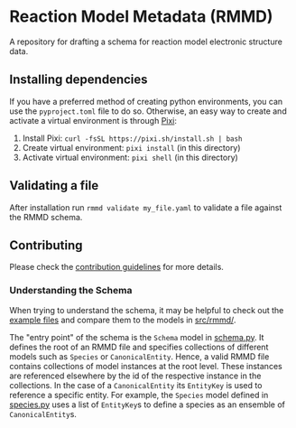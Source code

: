 # Reaction Model Metadata (RMMD)

A repository for drafting a schema for reaction model electronic structure data.

## Installing dependencies

If you have a preferred method of creating python environments, you can use the
`pyproject.toml` file to do so.
Otherwise, an easy way to create and activate a virtual environment is through
[Pixi](https://pixi.sh/latest/):
1. Install Pixi: `curl -fsSL https://pixi.sh/install.sh | bash`
2. Create virtual environment: `pixi install` (in this directory)
3. Activate virtual environment: `pixi shell` (in this directory)

## Validating a file

After installation run `rmmd validate my_file.yaml` to validate a file against
the RMMD schema.

## Contributing

Please check the [contribution guidelines](CONTRIBUTING.md) for more details.

### Understanding the Schema

When trying to understand the schema, it may be helpful to check out the [example files](examples/) and compare them to the models in [src/rmmd/](src/rmmd/).

The "entry point" of the schema is the `Schema` model in  [schema.py](src/rmmd/schema.py). It defines the root of an RMMD file and specifies collections of different models such as `Species` or `CanonicalEntity`.
Hence, a valid RMMD file contains collections of model instances at the root level.
These instances are referenced elsewhere by the id of the respective instance in the collections. In the case of a `CanonicalEntity` its `EntityKey` is used to reference a specific entity. For example, the `Species` model defined in [species.py](src/rmmd/species.py) uses a list of `EntityKey`s to define a species as an ensemble of `CanonicalEntity`s.